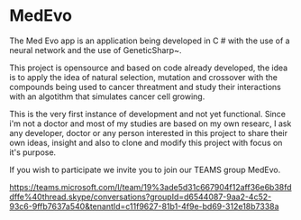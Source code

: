# MedEvo

The Med Evo app is an application being developed in C # with the use of a neural network and the use of GeneticSharp~.

This project is opensource and based on code already developed, the idea is to apply the idea of  natural selection, mutation and crossover with the compounds being used to cancer threatment and study their interactions with an algotithm that simulates cancer cell growing. 

This is the very first instance  of development and not yet functional. Since i'm not a doctor and most of my studies are based on my own researc, I ask any developer, doctor or any person interested in this project to share their own ideas, insight and also to clone and modify this project with focus on it's purpose. 

If you wish to participate we invite you to join our TEAMS group MedEvo.

https://teams.microsoft.com/l/team/19%3ade5d31c667904f12aff36e6b38fddffe%40thread.skype/conversations?groupId=d6544087-9aa2-4c52-93c6-9ffb7637a540&tenantId=c11f9627-81b1-4f9e-bd69-312e18b7338a

